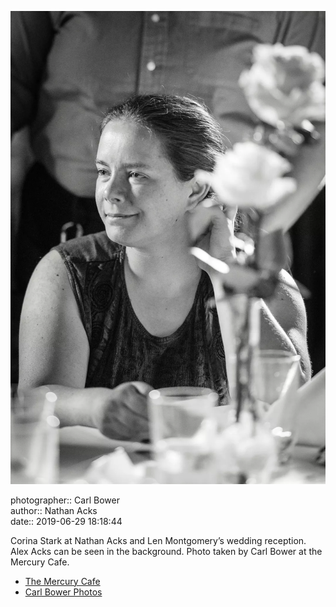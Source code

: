 ![Corina Stark at Nathan Acks and Len Montgomery’s wedding reception](assets/2019-06-29-set-3-the-reception-35.webp)

photographer:: Carl Bower  
author:: Nathan Acks  
date:: 2019-06-29 18:18:44

Corina Stark at Nathan Acks and Len Montgomery’s wedding reception. Alex Acks can be seen in the background. Photo taken by Carl Bower at the Mercury Cafe.

* [The Mercury Cafe](http://mercurycafe.com)
* [Carl Bower Photos](https://carlbowerphotos.com)
